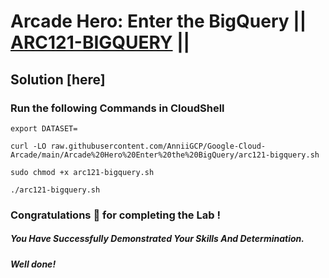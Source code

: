 # Arcade Hero: Enter the BigQuery || [ARC121-BIGQUERY](https://www.cloudskillsboost.google/focuses/83835?&parent=catalog) ||

## Solution [here]

### Run the following Commands in CloudShell

```
export DATASET=
```
```
curl -LO raw.githubusercontent.com/AnniiGCP/Google-Cloud-Arcade/main/Arcade%20Hero%20Enter%20the%20BigQuery/arc121-bigquery.sh

sudo chmod +x arc121-bigquery.sh

./arc121-bigquery.sh
```

### Congratulations 🎉 for completing the Lab !

##### *You Have Successfully Demonstrated Your Skills And Determination.*

#### *Well done!*

 

 
